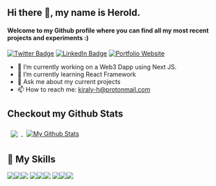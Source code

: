 <!-- [![GitHub Banner](/banner_secondary.png)](https://heroldkiraly.github.io/) -->
## Hi there 👋, my name is Herold.
#### Welcome to my Github profile where you can find all my most recent projects and experiments :)
[![Twitter Badge](https://img.shields.io/badge/Twitter-Profile-informational?style=flat&logo=twitter&logoColor=white&color=critical)](https://twitter.com/KiralyHerold) [![LinkedIn Badge](https://img.shields.io/badge/LinkedIn-Profile-informational?style=flat&logo=linkedin&logoColor=white&color=critical)](https://www.linkedin.com/in/) [![Portfolio Website](https://img.shields.io/badge/My-Website-critical)](https://heroldkiraly.github.io/)

- 🔭 I’m currently working on a Web3 Dapp using Next JS.
- 🌱 I’m currently learning React Framework
- 💬 Ask me about my current projects
- 📫 How to reach me: kiraly-h@protonmail.com


## Checkout my Github Stats
<a href="https://github.com/heroldkiraly">
  <img align="center" style="margin:0.5rem" src="https://github-readme-stats.vercel.app/api/top-langs/?username=heroldkiraly&theme=onedark&langs_count=6" />
</a>
<a href="https://github.com/heroldkiraly">
  <img align="center" style="margin:0.5rem" src="https://github-readme-stats.vercel.app/api?username=heroldkiraly&theme=onedark&show_icons=true&line_height=27&hide=contribs,prs,issues$count_private=true" alt="My Github Stats" />
</a>

## 💼 My Skills
![](https://img.shields.io/badge/Code-React-informational?style=flat&logo=react&logoColor=white&color=critical)![](https://img.shields.io/badge/Code-JavaScript-informational?style=flat&logo=JavaScript&logoColor=white&color=critical)![](https://img.shields.io/badge/Code-MySQL-informational?style=flat&logo=MySQL&logoColor=white&color=critical)
![](https://img.shields.io/badge/Style-CSS-informational?style=flat&logo=css3&logoColor=white&color=critical)![](https://img.shields.io/badge/Style-Tailwind-informational?style=flat&logo=Tailwind-CSS&logoColor=white&color=critical)![](https://img.shields.io/badge/Style-Sass-informational?style=flat&logo=Sass&logoColor=white&color=critical)
![](https://img.shields.io/badge/Tools-NPM-informational?style=flat&logo=npm&logoColor=white&color=critical)![](https://img.shields.io/badge/Tools-Postman-informational?style=flat&logo=Postman&logoColor=white&color=critical)![](https://img.shields.io/badge/Tools-GitHub-informational?style=flat&logo=GitHub&logoColor=white&color=critical)
